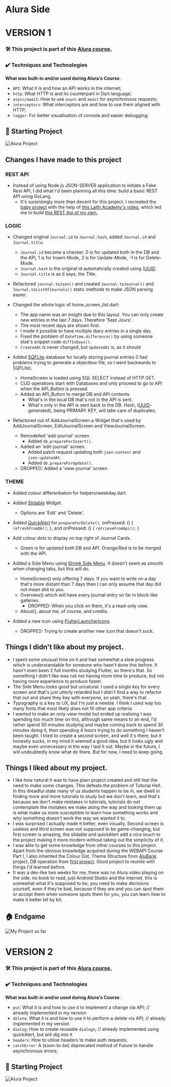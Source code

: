 # Alura Side

# VERSION 1

### 🛠️ This project is part of this [Alura course.](https://github.com/alura-cursos/flutter_webapi_first_course)

### ✔️ Techniques and Technologies

**What was built-in and/or used during Alura's Course** :
- `API`: What it is and how an API works in the internet;
- `http`: What HTTP is and its counterpart in Dart language;
- `async/await`: How to use `async` and `await` for asynchronous requests;
- `interceptors`: What interceptors are and how to use them aligned with HTTP;
- `logger`: For better visualisation of console and easier debugging;

## 🔨 Starting Project
![Alura Project](https://github.com/alura-cursos/flutter_webapi_first_course/raw/main/gif01.gif)

## Changes I have made to this project

### REST API

- Instead of using Node.js JSON-SERVER application to initiate a Fake Rest API, I did what I'd been planning all this time: build a basic REST API using GoLang. 
    - It's surprisingly more than decent for this project. I recreated the [baby project](https://github.com/RickHPotter/fake_rest_api) with the help of [this Laith Academy's video](https://www.youtube.com/watch?v=d_L64KT3SFM&ab_channel=LaithAcademy), which led me to build [this REST Api of my own.](https://github.com/RickHPotter/flutter_rest_api)

### LOGIC

- Changed original `Journal.id` to `Journal.hash`, added `Journal.id` and `Journal.title`.
    - `Journal.id` became a checker. 0 is for updated both in the DB and the API, 1 is for Insert-Mode, 2 is for Update-Mode, -1 is for Delete-Mode.
    - `Journal.hash` is the original id automatically created using ([UUID](https://pub.dev/packages/uuid).
    - `Journal.title` is as it says, the Title.

- Refactored `journal.toJson()` and created `Journal.toJournal()` and `Journal.toListOfJournals()` static methods to make JSON parsing easier.

- Changed the whole logic of home_screen_list.dart:
    - The app name was an insight due to this layout. You can only create new entries in the last 7 days. Therefore 'Sept Jours'.
    - The most recent days are shown first.
    - I made it possible to have multiple diary entries in a single day.
    - Fixed the problem of `DateTime.difference()` by using someone else's snippet code `diffInDays()`.
    - `CreatedAt` is never changed, but `UpdatedAt` is, as it should
    
- Added [SQFLite](https://pub.dev/packages/sqflite) database for locally storing journal entries (I had problems trying to generate a objectbox file, so I went backwards to SQFLite).
    - HomeScreen is loaded using SQL SELECT instead of HTTP GET.
    - CUD operations start with Databases and only proceed to go to API when the API_Button is pressed.
    - Added an API_Button to merge DB and API contents.
       - What's in the local DB that's not in the API is sent.
       - What's only in the API is sent back to the DB. Hash, ([UUID](https://pub.dev/packages/uuid)-generated), being PRIMARY KEY, will take care of duplicates.

- Refactored out of AddJournalScreen a Widget that's used by AddJournalScreen, EditJournalScreen and ViewJournalScreen.
    - Remodelled 'add-journal' screen.
        - Added `db.prepareForInsert()`.
    - Added an 'edit-journal' screen.
        - Added patch request updating both `json:content` and `json:updatedAt`.
        - Added `db.prepareForUpdate()`.
    - DROPPED: Added a 'view-journal' screen.

### THEME

- Added colour differentiation for helpers/weekday.dart.
 
- Added [Slidable](https://pub.dev/packages/flutter_slidable) Widget.
    - Options are 'Edit' and 'Delete'.

- Added [QuickAlert](https://pub.dev/packages/quickalert) for `prepareForDelete()`, onPressed: () { `refreshFromDb()`; }, and onPressed: () { `retrieveFromApi()`; }

- Add colour dots to display on top right of Journal Cards.
    - Green is for updated both DB and API. Orange/Red is to be merged with the API.

- Added a Side Menu using [Shrink Side Menu](https://pub.dev/packages/shrink_sidemenu). It doesn't seem as smooth when changing tabs, but this will do.
    - HomeScreen() only offering 7 days. If you want to write on a day that's more distant than 7 days then I can only assume that day did not mean shit to you.
    - Overview() which will have every journal entry so far in block-like galleries.
      - DROPPED: When you click on them, it's a read-only view.
    - About(), about me, of course, and credits.

- Added a new icon using [FlutterLauncherIcons](https://pub.dev/packages/flutter_launcher_icons).
  - DROPPED: Trying to create another new icon that doesn't suck. 

## Things I didn't like about my project.

- I spent some unusual time on it and had somewhat a slow progress which is understandable for someone who hasn't done this before. It hasn't even been 2 full months studying Flutter, so there's that. So something I didn't like was not not having more time to produce, but not having more experience to produce faster.
- The Side Menu looks good but unnatural. I used a single key for every screen and that's just utterly retarded but I didn't find a way to refactor that out and share they key with everyone, so yeah, there's that.
- Typography is a key to UX, but I'm just a newbie. I think I used way too many fonts that most likely does not fit other app criteria.
- I wanted to make an only-view modal but ended up realising I was spending too much time on this, although same means to an end, I'd rather spend 30 minutes studying and maybe coming back to spend 30 minutes doing it, then spending 4 hours trying to do something I haven't been taught. I tried to create a second screen, and well it's there, but it honestly sucks, in my mind it seemed a good idea, but it looks ugly and maybe even unnecessary in the way I laid it out. Maybe in the future, I will undoubtedly know what do there. But for now, I need to keep going.

## Things I liked about my project.

- I like how natural it was to have plain project created and still feel the need to make some changes. This defeats the problem of Tutorial Hell. In this dreadful state many of us students happen to be in, we dwell in finding more and more tutorials to study but we don't learn, and that's because we don't make mistakes in tutorials, tutorials do not contemplate the mistakes we make along the way and looking them up is what make us more susceptible to learn how something works and why something doesn't work the way we wanted it to. 
- I was surprised I actually made it better, even visually. Second screen is useless and third screen was not supposed to be game-changing, but first screen is amazing, the slidable and quickAlert add a nice touch to the project making it more modern without taking out the simplicity of it.
- I was able to get some knowledge from other courses to this project. Apart from the obvious knowledge acquired during the WEBAPI Course Part I, I also inherited the Colour Dot, Theme Structure from [AluBank](https://github.com/RickHPotter/alubank) project, DB operation from [first project](https://github.com/RickHPotter/flutter_one). Good project to reunite with things I'd learned before.
- It was a dev-like two weeks for me, there was no Alura video playing on the side, no book to read, just Android Studio and the internet, this is somewhat what it's supposed to be, you need to make decisions yourself, even if they're bad, because if they are and you can spot them or accept them when someone spots them for you, you can learn how to make it better bit by bit.

## 🏠 Endgame
![My Project so far](https://github.com/RickHPotter/flutter_webapi/raw/master/gif.gif)


# VERSION 2

### 🛠️ This project is part of this [Alura course.](https://github.com/alura-cursos/flutter_webapi_second_course)

### ✔️ Techniques and Technologies

**What was built-in and/or used during Alura's Course** :
- `put`: What it is and how to use it to implement a change via API; // already implemented in my version
- `delete`: What it is and how to use it to perform a delete via API; // already implemented in my version
- `dialog`: How to create reusable `dialogs`; // already implemented using quickAlert, but will dig into it
- `headers`: How to utilise headers to make auth requests;
- `catchError`: A (soon-to-be) deprecated method of Future to handle asynchronous errors;

## 🔨 Starting Project
![Alura Project](https://github.com/alura-cursos/flutter_webapi_second_course/raw/main/gif02.gif)

